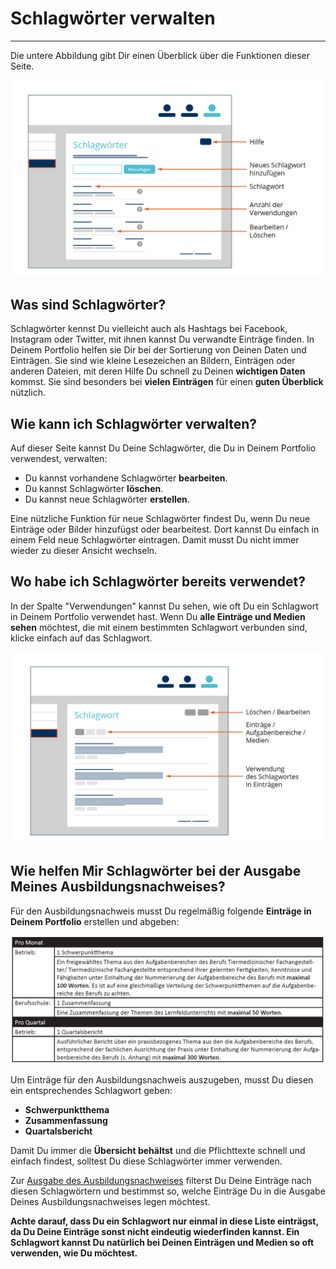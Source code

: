 # Schlagwörter verwalten
- - - 
Die untere Abbildung gibt Dir einen Überblick über die Funktionen dieser Seite.

![Schlagwörter](/media/Ausbildungsportfolio_final-09.jpg)

## Was sind Schlagwörter?
Schlagwörter kennst Du vielleicht auch als Hashtags bei Facebook, Instagram oder Twitter, mit ihnen kannst Du verwandte Einträge finden. In Deinem Portfolio helfen sie Dir bei der Sortierung von Deinen Daten und Einträgen. Sie sind wie kleine Lesezeichen an Bildern, Einträgen oder anderen Dateien, mit deren Hilfe Du schnell zu Deinen **wichtigen Daten** kommst. Sie sind besonders bei **vielen Einträgen** für einen **guten Überblick** nützlich.

## Wie kann ich Schlagwörter verwalten?
Auf dieser Seite kannst Du Deine Schlagwörter, die Du in Deinem Portfolio verwendest, verwalten:

* Du kannst vorhandene Schlagwörter **bearbeiten**.
* Du kannst Schlagwörter **löschen**.
* Du kannst neue Schlagwörter **erstellen**.

Eine nützliche Funktion für neue Schlagwörter findest Du, wenn Du neue Einträge oder Bilder hinzufügst oder bearbeitest. Dort kannst Du einfach in einem Feld neue Schlagwörter eintragen. Damit musst Du nicht immer wieder zu dieser Ansicht wechseln.

## Wo habe ich Schlagwörter bereits verwendet?

In der Spalte "Verwendungen" kannst Du sehen, wie oft Du ein Schlagwort in Deinem Portfolio verwendet hast.
Wenn Du **alle Einträge und Medien sehen** möchtest, die mit einem bestimmten Schlagwort verbunden sind, klicke einfach auf das Schlagwort.

![Übericht der Verwendung von Schlagwörtern](/media/Ausbildungsportfolio_final-10.jpg)

## Wie helfen Mir Schlagwörter bei der Ausgabe Meines Ausbildungsnachweises?

Für den Ausbildungsnachweis musst Du regelmäßig folgende **Einträge in Deinem Portfolio** erstellen und abgeben:

![Portfolioeinträge für den Ausbildungsnachweis](/media/Ausbildungsnachweis.png)

Um Einträge für den Ausbildungsnachweis auszugeben, musst Du diesen ein entsprechendes Schlagwort geben:
* **Schwerpunktthema**
* **Zusammenfassung**
* **Quartalsbericht**

Damit Du immer die **Übersicht behältst** und die Pflichttexte schnell und einfach findest, solltest Du diese Schlagwörter immer verwenden.

Zur [Ausgabe des Ausbildungsnachweises](ausgabe/hilfe_ausgabe.md) filterst Du Deine Einträge nach diesen Schlagwörtern und bestimmst so, welche Einträge Du in die Ausgabe Deines Ausbildungsnachweises legen möchtest. 

**Achte darauf, dass Du ein Schlagwort nur einmal in diese Liste einträgst, da Du Deine Einträge sonst nicht eindeutig wiederfinden kannst. Ein Schlagwort kannst Du natürlich bei Deinen Einträgen und Medien so oft verwenden, wie Du möchtest.**


